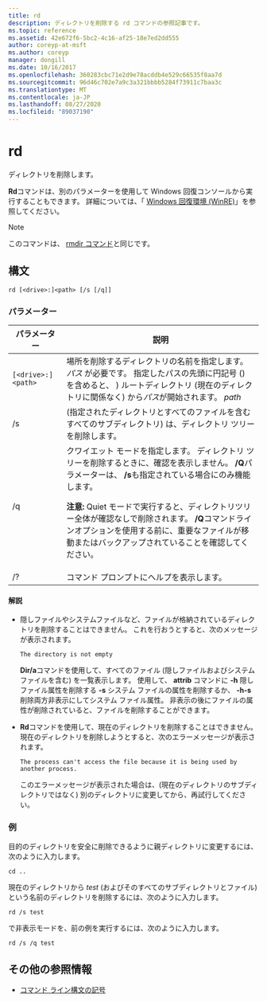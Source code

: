 ```yaml
---
title: rd
description: ディレクトリを削除する rd コマンドの参照記事です。
ms.topic: reference
ms.assetid: 42e672f6-5bc2-4c16-af25-18e7ed2dd555
author: coreyp-at-msft
ms.author: coreyp
manager: dongill
ms.date: 10/16/2017
ms.openlocfilehash: 360283cbc71e2d9e78acddb4e529c66535f8aa7d
ms.sourcegitcommit: 96d46c702e7a9c3a321bbbb5284f73911c7baa3c
ms.translationtype: MT
ms.contentlocale: ja-JP
ms.lasthandoff: 08/27/2020
ms.locfileid: "89037190"
---
```

# <a name="rd"></a>rd

ディレクトリを削除します。

**Rd**コマンドは、別のパラメーターを使用して Windows 回復コンソールから実行することもできます。 詳細については、「 [Windows 回復環境 (WinRE)](/windows-hardware/manufacture/desktop/windows-recovery-environment--windows-re--technical-reference)」を参照してください。

> [!NOTE]
> このコマンドは、 [rmdir コマンド](rmdir.md)と同じです。

## <a name="syntax"></a>構文

```
rd [<drive>:]<path> [/s [/q]]
```

### <a name="parameters"></a>パラメーター

| パラメーター | 説明 |
|--|--|
| `[<drive>:]<path>` | 場所を削除するディレクトリの名前を指定します。 *パス* が必要です。 指定したパスの先頭に円記号 (\) を含めると、 \) ルートディレクトリ (現在のディレクトリに関係なく) から*パス*が開始されます。 *path* |
| /s | (指定されたディレクトリとすべてのファイルを含むすべてのサブディレクトリ) は、ディレクトリ ツリーを削除します。 |
| /q | クワイエット モードを指定します。 ディレクトリ ツリーを削除するときに、確認を表示しません。 **/Q**パラメーターは、 **/s**も指定されている場合にのみ機能します。<p>**注意:** Quiet モードで実行すると、ディレクトリツリー全体が確認なしで削除されます。 **/Q**コマンドラインオプションを使用する前に、重要なファイルが移動またはバックアップされていることを確認してください。 |
| /? | コマンド プロンプトにヘルプを表示します。 |

#### <a name="remarks"></a>解説

- 隠しファイルやシステムファイルなど、ファイルが格納されているディレクトリを削除することはできません。 これを行おうとすると、次のメッセージが表示されます。

    `The directory is not empty`

    **Dir/a**コマンドを使用して、すべてのファイル (隠しファイルおよびシステムファイルを含む) を一覧表示します。 使用して、 **attrib** コマンドに **-h** 隠しファイル属性を削除する **-s** システム ファイルの属性を削除するか、 **-h-s** 削除両方非表示にしてシステム ファイル属性。 非表示の後にファイルの属性が削除されていると、ファイルを削除することができます。

- **Rd**コマンドを使用して、現在のディレクトリを削除することはできません。 現在のディレクトリを削除しようとすると、次のエラーメッセージが表示されます。

    `The process can't access the file because it is being used by another process.`

    このエラーメッセージが表示された場合は、(現在のディレクトリのサブディレクトリではなく) 別のディレクトリに変更してから、再試行してください。

### <a name="examples"></a>例

目的のディレクトリを安全に削除できるように親ディレクトリに変更するには、次のように入力します。

```
cd ..
```

現在のディレクトリから *test* (およびそのすべてのサブディレクトリとファイル) という名前のディレクトリを削除するには、次のように入力します。

```
rd /s test
```

で非表示モードを、前の例を実行するには、次のように入力します。

```
rd /s /q test
```

## <a name="additional-references"></a>その他の参照情報

- [コマンド ライン構文の記号](command-line-syntax-key.md)
